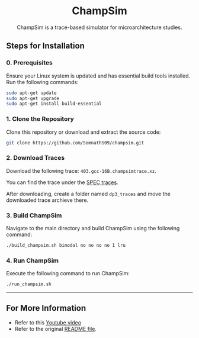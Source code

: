 <h1 align="center">ChampSim</h1>
<p align="center">ChampSim is a trace-based simulator for microarchitecture studies.</p>

## Steps for Installation

### 0. Prerequisites
Ensure your Linux system is updated and has essential build tools installed. Run the following commands:

```bash
sudo apt-get update
sudo apt-get upgrade
sudo apt-get install build-essential
```

### 1. Clone the Repository
Clone this repository or download and extract the source code:

```bash
git clone https://github.com/SomnathS09/champsim.git
```

### 2. Download Traces
Download the following trace: `403.gcc-16B.champsimtrace.xz`.

You can find the trace under the [SPEC traces](https://dpc3.compas.cs.stonybrook.edu/champsim-traces/speccpu/).

After downloading, create a folder named `dp3_traces` and move the downloaded trace archieve there.

### 3. Build ChampSim
Navigate to the main directory and build ChampSim using the following command:

```bash
./build_champsim.sh bimodal no no no no 1 lru
```

### 4. Run ChampSim
Execute the following command to run ChampSim:

```bash
./run_champsim.sh
```

---

## For More Information
- Refer to this [Youtube video](https://www.youtube.com/watch?v=-ud3bqHaBCk&authuser=0)
- Refer to the original [README file](/README-original.md).
